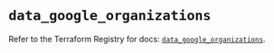 # `data_google_organizations`

Refer to the Terraform Registry for docs: [`data_google_organizations`](https://registry.terraform.io/providers/hashicorp/google-beta/6.49.2/docs/data-sources/google_organizations).
